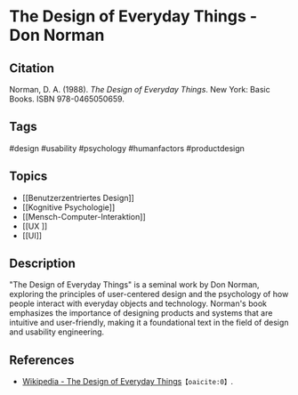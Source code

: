 # The Design of Everyday Things - Don Norman

## Citation

Norman, D. A. (1988). _The Design of Everyday Things_. New York: Basic Books. ISBN 978-0465050659.

## Tags

#design #usability #psychology #humanfactors #productdesign

## Topics

- [[Benutzerzentriertes Design]]
- [[Kognitive Psychologie]]
- [[Mensch-Computer-Interaktion]]
- [[UX ]]
- [[UI]]

## Description

"The Design of Everyday Things" is a seminal work by Don Norman, exploring the principles of user-centered design and the psychology of how people interact with everyday objects and technology. Norman's book emphasizes the importance of designing products and systems that are intuitive and user-friendly, making it a foundational text in the field of design and usability engineering.

## References

- [Wikipedia - The Design of Everyday Things](https://en.wikipedia.org/wiki/The_Design_of_Everyday_Things)&#8203;``【oaicite:0】``&#8203;.
